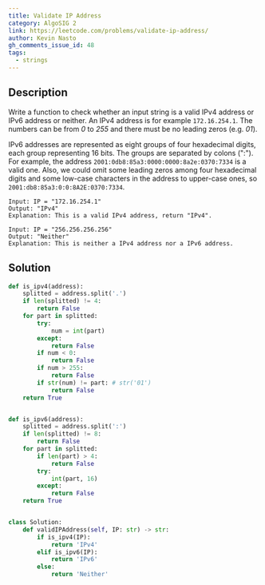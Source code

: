 ```yaml
---
title: Validate IP Address
category: AlgoSIG 2
link: https://leetcode.com/problems/validate-ip-address/
author: Kevin Nasto
gh_comments_issue_id: 48
tags:
  - strings
---
```


## Description

Write a function to check whether an input string is a valid IPv4 address or IPv6 address or neither. An IPv4 address is for example `172.16.254.1`. The numbers can be from *0* to *255* and there must be no leading zeros (e.g. *01*).

IPv6 addresses are represented as eight groups of four hexadecimal digits, each group representing 16 bits. The groups are separated by colons (":"). For example, the address `2001:0db8:85a3:0000:0000:8a2e:0370:7334` is a valid one. Also, we could omit some leading zeros among four hexadecimal digits and some low-case characters in the address to upper-case ones, so `2001:db8:85a3:0:0:8A2E:0370:7334`.

```
Input: IP = "172.16.254.1"
Output: "IPv4"
Explanation: This is a valid IPv4 address, return "IPv4".
```

```
Input: IP = "256.256.256.256"
Output: "Neither"
Explanation: This is neither a IPv4 address nor a IPv6 address.
```

## Solution

```python
def is_ipv4(address):
    splitted = address.split('.')
    if len(splitted) != 4:
        return False
    for part in splitted:
        try:
            num = int(part)
        except:
            return False
        if num < 0:
            return False
        if num > 255:
            return False
        if str(num) != part: # str('01')
            return False
    return True


def is_ipv6(address):
    splitted = address.split(':')
    if len(splitted) != 8:
        return False
    for part in splitted:
        if len(part) > 4:
            return False
        try:
            int(part, 16)
        except:
            return False
    return True


class Solution:
    def validIPAddress(self, IP: str) -> str:
        if is_ipv4(IP):
            return 'IPv4'
        elif is_ipv6(IP):
            return 'IPv6'
        else:
            return 'Neither'
        
```
